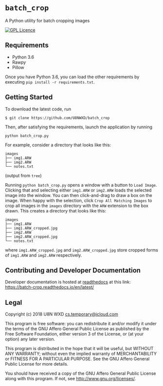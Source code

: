 # `batch_crop`

A Python utility for batch cropping images

[![GPL Licence](https://badges.frapsoft.com/os/gpl/gpl.png?v=103)](LICENSE.txt)

## Requirements
* Python 3.6
* Rawpy
* Pillow

Once you have Python 3.6, you can load the other requirements by executing
`pip install -r requirements.txt`.

## Getting Started

To download the latest code, run 

`$ git clone https://github.com/U8NWXD/batch_crop`

Then, after satisfying the requirements, launch the application by running

`python batch_crop.py`

For example, consider a directory that looks like this:
```
images
├── img1.ARW
├── img2.ARW
└── notes.txt
```
(output from `tree`)

Running `python batch_crop.py` opens a window with a button to `Load Image`.
Clicking that and selecting either `img1.ARW` or `img2.ARW` loads the selected
image into the window. You can then click-and-drag to draw a box on the
image. When happy with the selection, click `Crop All Matching Images` to crop 
all images in the `images` directory with the `ARW` extension to the box drawn. 
This creates a directory that looks like this:

```
images
├── img1.ARW
├── img1.ARW_cropped.jpg
├── img2.ARW
├── img2.ARW_cropped.jpg
└── notes.txt
```

where `img1.ARW_cropped.jpg` and `img2.ARW_cropped.jpg` store cropped forms of
`img1.ARW` and `img2.ARW` respectively.

## Contributing and Developer Documentation

Developer documentation is hosted at [readthedocs](https://readthedocs.io) at
this link: https://batch-crop.readthedocs.io/en/latest/

## Legal
Copyright (c) 2018  U8N WXD <cs.temporary@icloud.com>

This program is free software: you can redistribute it and/or modify
it under the terms of the GNU Affero General Public License as published by
the Free Software Foundation, either version 3 of the License, or
(at your option) any later version.

This program is distributed in the hope that it will be useful,
but WITHOUT ANY WARRANTY; without even the implied warranty of
MERCHANTABILITY or FITNESS FOR A PARTICULAR PURPOSE.  See the
GNU Affero General Public License for more details.

You should have received a copy of the GNU Affero General Public License
along with this program.  If not, see <http://www.gnu.org/licenses/>.